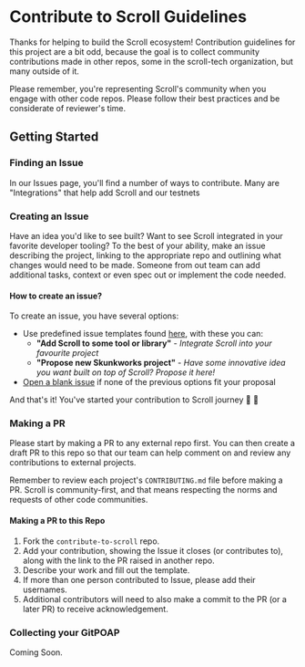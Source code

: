 # Contribute to Scroll Guidelines

Thanks for helping to build the Scroll ecosystem! Contribution guidelines for this project are a bit odd, because the goal is to collect community contributions made in other repos, some in the scroll-tech organization, but many outside of it.

Please remember, you're representing Scroll's community when you engage with other code repos. Please follow their best practices and be considerate of reviewer's time.

## Getting Started

### Finding an Issue

In our Issues page, you'll find a number of ways to contribute. Many are "Integrations" that help add Scroll and our testnets

### Creating an Issue

Have an idea you'd like to see built? Want to see Scroll integrated in your favorite developer tooling? To the best of your ability, make an issue describing the project, linking to the appropriate repo and outlining what changes would need to be made. Someone from out team can add additional tasks, context or even spec out or implement the code needed.
#### How to create an issue?
To create an issue, you have several options:
- Use predefined issue templates found [here](https://github.com/scroll-tech/contribute-to-scroll/issues/new/choose), with these you can:
   - **"Add Scroll to some tool or library"** - _Integrate Scroll into your favourite project_
   - **"Propose new Skunkworks project"** - _Have some innovative idea you want built on top of Scroll? Propose it here!_
- [Open a blank issue](https://github.com/scroll-tech/contribute-to-scroll/issues/new) if none of the previous options fit your proposal

And that's it! You've started your contribution to Scroll journey 📜 🚀

### Making a PR

Please start by making a PR to any external repo first. You can then create a draft PR to this repo so that our team can help comment on and review any contributions to external projects.

Remember to review each project's `CONTRIBUTING.md` file before making a PR. Scroll is community-first, and that means respecting the norms and requests of other code communities.

#### Making a PR to this Repo

1. Fork the `contribute-to-scroll` repo.
2. Add your contribution, showing the Issue it closes (or contributes to), along with the link to the PR raised in another repo.
3. Describe your work and fill out the template.
4. If more than one person contributed to Issue, please add their usernames.
5. Additional contributors will need to also make a commit to the PR (or a later PR) to receive acknowledgement.

### Collecting your GitPOAP

Coming Soon.
